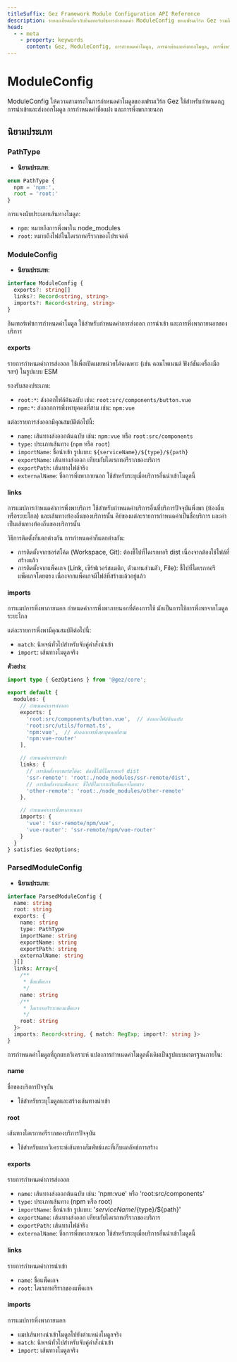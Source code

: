 ```yaml
---
titleSuffix: Gez Framework Module Configuration API Reference
description: รายละเอียดเกี่ยวกับอินเทอร์เฟซการกำหนดค่า ModuleConfig ของเฟรมเวิร์ก Gez รวมถึงกฎการนำเข้าและส่งออกโมดูล การกำหนดค่าชื่อแฝง และการจัดการการพึ่งพาภายนอก ช่วยให้นักพัฒนามีความเข้าใจลึกซึ้งเกี่ยวกับระบบโมดูลของเฟรมเวิร์ก
head:
  - - meta
    - property: keywords
      content: Gez, ModuleConfig, การกำหนดค่าโมดูล, การนำเข้าและส่งออกโมดูล, การพึ่งพาภายนอก, การกำหนดค่าชื่อแฝง, การจัดการการพึ่งพา, Web Application Framework
---
```


# ModuleConfig

ModuleConfig ให้ความสามารถในการกำหนดค่าโมดูลของเฟรมเวิร์ก Gez ใช้สำหรับกำหนดกฎการนำเข้าและส่งออกโมดูล การกำหนดค่าชื่อแฝง และการพึ่งพาภายนอก

## นิยามประเภท

### PathType

- **นิยามประเภท**:
```ts
enum PathType {
  npm = 'npm:', 
  root = 'root:'
}
```

การแจงนับประเภทเส้นทางโมดูล:
- `npm`: หมายถึงการพึ่งพาใน node_modules
- `root`: หมายถึงไฟล์ในไดเรกทอรีรากของโปรเจกต์

### ModuleConfig

- **นิยามประเภท**:
```ts
interface ModuleConfig {
  exports?: string[]
  links?: Record<string, string>
  imports?: Record<string, string>
}
```

อินเทอร์เฟซการกำหนดค่าโมดูล ใช้สำหรับกำหนดค่าการส่งออก การนำเข้า และการพึ่งพาภายนอกของบริการ

#### exports

รายการกำหนดค่าการส่งออก ใช้เพื่อเปิดเผยหน่วยโค้ดเฉพาะ (เช่น คอมโพเนนต์ ฟังก์ชันเครื่องมือ ฯลฯ) ในรูปแบบ ESM

รองรับสองประเภท:
- `root:*`: ส่งออกไฟล์ต้นฉบับ เช่น: `root:src/components/button.vue`
- `npm:*`: ส่งออกการพึ่งพาบุคคลที่สาม เช่น: `npm:vue`

แต่ละรายการส่งออกมีคุณสมบัติต่อไปนี้:
- `name`: เส้นทางส่งออกต้นฉบับ เช่น: `npm:vue` หรือ `root:src/components`
- `type`: ประเภทเส้นทาง (`npm` หรือ `root`)
- `importName`: ชื่อนำเข้า รูปแบบ: `${serviceName}/${type}/${path}`
- `exportName`: เส้นทางส่งออก เทียบกับไดเรกทอรีรากของบริการ
- `exportPath`: เส้นทางไฟล์จริง
- `externalName`: ชื่อการพึ่งพาภายนอก ใช้สำหรับระบุเมื่อบริการอื่นนำเข้าโมดูลนี้

#### links

การแมปการกำหนดค่าการพึ่งพาบริการ ใช้สำหรับกำหนดค่าบริการอื่นที่บริการปัจจุบันพึ่งพา (ท้องถิ่นหรือระยะไกล) และเส้นทางท้องถิ่นของบริการนั้น คีย์ของแต่ละรายการกำหนดค่าเป็นชื่อบริการ และค่าเป็นเส้นทางท้องถิ่นของบริการนั้น

วิธีการติดตั้งที่แตกต่างกัน การกำหนดค่าก็แตกต่างกัน:
- การติดตั้งจากซอร์สโค้ด (Workspace, Git): ต้องชี้ไปที่ไดเรกทอรี dist เนื่องจากต้องใช้ไฟล์ที่สร้างแล้ว
- การติดตั้งจากแพ็คเกจ (Link, เซิร์ฟเวอร์สแตติก, ตัวแทนส่วนตัว, File): ชี้ไปที่ไดเรกทอรีแพ็คเกจโดยตรง เนื่องจากแพ็คเกจมีไฟล์ที่สร้างแล้วอยู่แล้ว

#### imports

การแมปการพึ่งพาภายนอก กำหนดค่าการพึ่งพาภายนอกที่ต้องการใช้ มักเป็นการใช้การพึ่งพาจากโมดูลระยะไกล

แต่ละรายการพึ่งพามีคุณสมบัติต่อไปนี้:
- `match`: นิพจน์ทั่วไปสำหรับจับคู่คำสั่งนำเข้า
- `import`: เส้นทางโมดูลจริง

**ตัวอย่าง**:
```ts title="entry.node.ts"
import type { GezOptions } from '@gez/core';

export default {
  modules: {
    // กำหนดค่าการส่งออก
    exports: [
      'root:src/components/button.vue',  // ส่งออกไฟล์ต้นฉบับ
      'root:src/utils/format.ts',
      'npm:vue',  // ส่งออกการพึ่งพาบุคคลที่สาม
      'npm:vue-router'
    ],

    // กำหนดค่าการนำเข้า
    links: {
      // การติดตั้งจากซอร์สโค้ด: ต้องชี้ไปที่ไดเรกทอรี dist
      'ssr-remote': 'root:./node_modules/ssr-remote/dist',
      // การติดตั้งจากแพ็คเกจ: ชี้ไปที่ไดเรกทอรีแพ็คเกจโดยตรง
      'other-remote': 'root:./node_modules/other-remote'
    },

    // กำหนดค่าการพึ่งพาภายนอก
    imports: {
      'vue': 'ssr-remote/npm/vue',
      'vue-router': 'ssr-remote/npm/vue-router'
    }
  }
} satisfies GezOptions;
```

### ParsedModuleConfig

- **นิยามประเภท**:
```ts
interface ParsedModuleConfig {
  name: string
  root: string
  exports: {
    name: string
    type: PathType
    importName: string
    exportName: string
    exportPath: string
    externalName: string
  }[]
  links: Array<{
    /**
     * ชื่อแพ็คเกจ
     */
    name: string
    /**
     * ไดเรกทอรีรากของแพ็คเกจ
     */
    root: string
  }>
  imports: Record<string, { match: RegExp; import?: string }>
}
```

การกำหนดค่าโมดูลที่ถูกแยกวิเคราะห์ แปลงการกำหนดค่าโมดูลดั้งเดิมเป็นรูปแบบมาตรฐานภายใน:

#### name
ชื่อของบริการปัจจุบัน
- ใช้สำหรับระบุโมดูลและสร้างเส้นทางนำเข้า

#### root
เส้นทางไดเรกทอรีรากของบริการปัจจุบัน
- ใช้สำหรับแยกวิเคราะห์เส้นทางสัมพัทธ์และที่เก็บผลลัพธ์การสร้าง

#### exports
รายการกำหนดค่าการส่งออก
- `name`: เส้นทางส่งออกต้นฉบับ เช่น: 'npm:vue' หรือ 'root:src/components'
- `type`: ประเภทเส้นทาง (npm หรือ root)
- `importName`: ชื่อนำเข้า รูปแบบ: '${serviceName}/${type}/${path}'
- `exportName`: เส้นทางส่งออก เทียบกับไดเรกทอรีรากของบริการ
- `exportPath`: เส้นทางไฟล์จริง
- `externalName`: ชื่อการพึ่งพาภายนอก ใช้สำหรับระบุเมื่อบริการอื่นนำเข้าโมดูลนี้

#### links
รายการกำหนดค่าการนำเข้า
- `name`: ชื่อแพ็คเกจ
- `root`: ไดเรกทอรีรากของแพ็คเกจ

#### imports
การแมปการพึ่งพาภายนอก
- แมปเส้นทางนำเข้าโมดูลไปยังตำแหน่งโมดูลจริง
- `match`: นิพจน์ทั่วไปสำหรับจับคู่คำสั่งนำเข้า
- `import`: เส้นทางโมดูลจริง